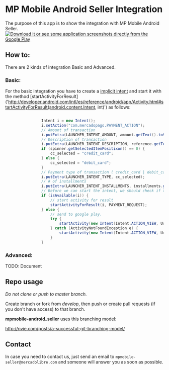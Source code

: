 
# MP Mobile Android Seller Integration

The purpose of this app is to show the integration with  MP Mobile Android Seller.
[![Download it or see some application screenshots directly from the Google Play](http://developer.android.com/images/brand/en_generic_rgb_wo_60.png "Download it or see some application screenshots directly from the Google Play")](https://play.google.com/store/apps/details?id=com.mercadopago.merchant)

## How to:

There are 2 kinds of integration Basic and Advanced.

### Basic:


For the basic integration you have to create a [implicit intent](http://developer.android.com/intl/es/guide/components/intents-filters.html#ExampleSend) and start it with the method [startActivityForResult]('http://developer.android.com/intl/es/reference/android/app/Activity.html#startActivityForResult(android.content.Intent, int)') as follows:

```java

                Intent i = new Intent();
                i.setAction("com.mercadopago.PAYMENT_ACTION");
                // Amount of transaction
                i.putExtra(LAUNCHER_INTENT_AMOUNT, amount.getText().toString());
                // Description of transaction
                i.putExtra(LAUNCHER_INTENT_DESCRIPTION, reference.getText().toString());
                if (spinner.getSelectedItemPositixon() == 0) {
                    cc_selected = "credit_card";
                } else {
                    cc_selected = "debit_card";
                }
                // Payment type of transaction ( credit_card | debit_card  )
                i.putExtra(LAUNCHER_INTENT_TYPE, cc_selected);
                // # of installments
                i.putExtra(LAUNCHER_INTENT_INSTALLMENTS, installments.getText().toString());
                // Before we can start the intent, we should check if this phone handle the intent?
                if (isAvailable(i)) {
                    // start activity for result
                    startActivityForResult(i, PAYMENT_REQUEST);
                } else {
                    // send to google play.
                    try {
                        startActivity(new Intent(Intent.ACTION_VIEW, Uri.parse("market://details?id=" + getPackageName())));
                    } catch (ActivityNotFoundException e) {
                        startActivity(new Intent(Intent.ACTION_VIEW, Uri.parse("http://play.google.com/store/apps/details?id=" + getPackageName())));
                    }
                }

```

### Advanced:

TODO: Document

## Repo usage
*Do not clone or push to master branch.*

Create branch or fork from *develop*, then push or create pull requests (if you don't have access) to that branch.

**mpmobile-android_seller** uses this branching model:

http://nvie.com/posts/a-successful-git-branching-model/

## Contact

In case you need to contact us, just send an email to `mpmobile-seller@mercadolibre.com` and someone will answer you as soon as possible.
